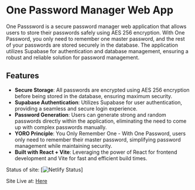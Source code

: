 # One Password Manager Web App

One Passsword is a secure password manager web application that allows users to store their passwords safely using AES 256 encryption. With One Password, you only need to remember one master password, and the rest of your passwords are stored securely in the database. The application utilizes Supabase for authentication and database management, ensuring a robust and reliable solution for password management.

## Features

- **Secure Storage**: All passwords are encrypted using AES 256 encryption before being stored in the database, ensuring maximum security.
- **Supabase Authentication**: Utilizes Supabase for user authentication, providing a seamless and secure login experience.
- **Password Generation**: Users can generate strong and random passwords directly within the application, eliminating the need to come up with complex passwords manually.
- **YORO Principle**: You Only Remember One - With One Password, users only need to remember their master password, simplifying password management while maintaining security.
- **Built with React + Vite**: Leveraging the power of React for frontend development and Vite for fast and efficient build times.



Status of site:
[![Netlify Status](https://api.netlify.com/api/v1/badges/d66a531f-6c57-4299-8ff5-42cbdd10a784/deploy-status)]
<br>

Site Live at: [Here](https://one-password-manager.netlify.app/)
